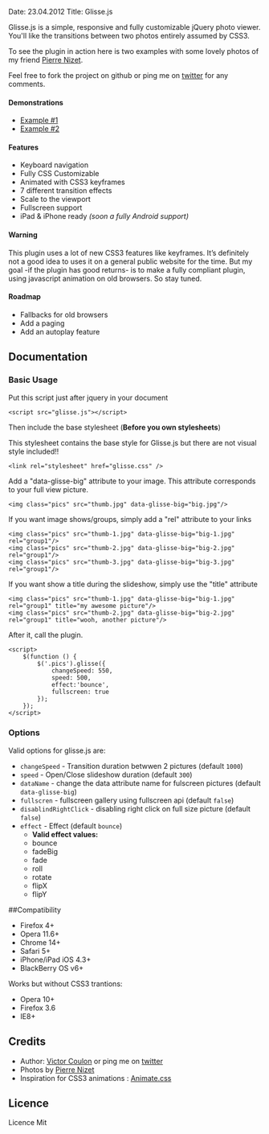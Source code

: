 Date: 23.04.2012
Title: Glisse.js

Glisse.js is a simple, responsive and fully customizable jQuery photo viewer.
You'll like the transitions between two photos entirely assumed by CSS3.

To see the plugin in action here is two examples with some lovely photos of my friend [Pierre Nizet](http://www.pierre-nizet.fr/).

Feel free to fork the project on github or ping me on [twitter](http://twitter.com/_victa) for any comments.

#### Demonstrations

* [Example #1](http://glisse.victorcoulon.fr/example-1)
* [Example #2](http://glisse.victorcoulon.fr/example-2)

#### Features

* Keyboard navigation
* Fully CSS Customizable
* Animated with CSS3 keyframes
* 7 different transition effects
* Scale to the viewport
* Fullscreen support
* iPad & iPhone ready _(soon a fully Android support)_

#### Warning
This plugin uses a lot of new CSS3 features like keyframes. It’s definitely not a good idea to uses it on a general public website for the time. But my goal -if the plugin has good returns- is to make a fully compliant plugin, using javascript animation on old browsers. So stay tuned.

#### Roadmap

* Fallbacks for old browsers
* Add a paging
* Add an autoplay feature

## Documentation

### Basic Usage

Put this script just after jquery in your document

    <script src="glisse.js"></script>

Then include the base stylesheet (**Before you own stylesheets**)

This stylesheet contains the base style for Glisse.js but there are not visual style included!!

    <link rel="stylesheet" href="glisse.css" />

Add a "data-glisse-big" attribute to your image. This attribute corresponds to your full view picture.

    <img class="pics" src="thumb.jpg" data-glisse-big="big.jpg"/>

If you want image shows/groups, simply add a "rel" attribute to your links

    <img class="pics" src="thumb-1.jpg" data-glisse-big="big-1.jpg" rel="group1"/>
    <img class="pics" src="thumb-2.jpg" data-glisse-big="big-2.jpg" rel="group1"/>
    <img class="pics" src="thumb-3.jpg" data-glisse-big="big-3.jpg" rel="group1"/>

If you want show a title during the slideshow, simply use the "title" attribute

    <img class="pics" src="thumb-1.jpg" data-glisse-big="big-1.jpg" rel="group1" title="my awesome picture"/>
    <img class="pics" src="thumb-2.jpg" data-glisse-big="big-2.jpg" rel="group1" title="wooh, another picture"/>

After it, call the plugin.

    <script>
        $(function () {
            $('.pics').glisse({
                changeSpeed: 550, 
                speed: 500,
                effect:'bounce',
                fullscreen: true
            }); 
        });
    </script>

### Options

Valid options for glisse.js are:

* ``changeSpeed`` - Transition duration betwwen 2 pictures (default ``1000``)
* ``speed`` - Open/Close slideshow duration (default ``300``)
* ``dataName`` - change the data attribute name for fulscreen pictures (default ``data-glisse-big``)
* ``fullscren`` - fullscreen gallery using fullscreen api (default ``false``)
* ``disablindRightClick`` - disabling right click on full size picture (default ``false``)
* ``effect`` - Effect (default ``bounce``)
    * __Valid effect values:__
    * bounce
    * fadeBig
    * fade
    * roll
    * rotate
    * flipX
    * flipY

                       
##Compatibility

* Firefox 4+
* Opera 11.6+
* Chrome 14+
* Safari 5+
* iPhone/iPad iOS 4.3+
* BlackBerry OS v6+

Works but without CSS3 trantions:

* Opera 10+
* Firefox 3.6
* IE8+
 
## Credits

* Author: [Victor Coulon](http://victorcoulon.fr) or ping me on [twitter](http://twitter.com/_victa)
* Photos by [Pierre Nizet](http://www.pierre-nizet.fr/)
* Inspiration for CSS3 animations : [Animate.css](http://daneden.me/animate/)


## Licence

Licence Mit
